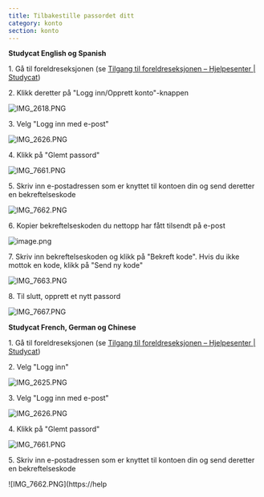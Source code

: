 ```yaml
---
title: Tilbakestille passordet ditt
category: konto
section: konto
---
```

 

**Studycat English og Spanish**

1\. Gå til foreldreseksjonen (se [Tilgang til foreldreseksjonen – Hjelpesenter \| Studycat](https://help.studycat.com/hc/en-us/articles/34518228622105/preview/eyJhbGciOiJIUzI1NiJ9.eyJpZCI6MzQ1MTgyMjg2MjIxMDUsImV4cCI6MTcyMDQxMjU1MX0.8DEe5gqzcwGhn9YtGOdFZJbwEjnL1d_JV4GHmWuDeF8))

2\. Klikk deretter på "Logg inn/Opprett konto"-knappen

![IMG_2618.PNG](https://help.studycat.com/hc/article_attachments/34482878992025)

3\. Velg "Logg inn med e-post"

![IMG_2626.PNG](https://help.studycat.com/hc/article_attachments/34482878995737)

4\. Klikk på "Glemt passord"

![IMG_7661.PNG](https://help.studycat.com/hc/article_attachments/34469007160729)

5\. Skriv inn e-postadressen som er knyttet til kontoen din og send deretter en bekreftelseskode

![IMG_7662.PNG](https://help.studycat.com/hc/article_attachments/34469007168281)

6\. Kopier bekreftelseskoden du nettopp har fått tilsendt på e-post

![image.png](https://help.studycat.com/hc/article_attachments/34469007171481)

7\. Skriv inn bekreftelseskoden og klikk på "Bekreft kode". Hvis du ikke mottok en kode, klikk på "Send ny kode"

![IMG_7663.PNG](https://help.studycat.com/hc/article_attachments/34469007173273)

8\. Til slutt, opprett et nytt passord

![IMG_7667.PNG](https://help.studycat.com/hc/article_attachments/34469053229337)


**Studycat French, German og Chinese**

1\. Gå til foreldreseksjonen (se [Tilgang til foreldreseksjonen – Hjelpesenter \| Studycat](https://help.studycat.com/hc/en-us/articles/34518228622105/preview/eyJhbGciOiJIUzI1NiJ9.eyJpZCI6MzQ1MTgyMjg2MjIxMDUsImV4cCI6MTcyMDQxMjU1MX0.8DEe5gqzcwGhn9YtGOdFZJbwEjnL1d_JV4GHmWuDeF8))

2\. Velg "Logg inn"

![IMG_2625.PNG](https://help.studycat.com/hc/article_attachments/34482879039257)

3\. Velg "Logg inn med e-post"

![IMG_2626.PNG](https://help.studycat.com/hc/article_attachments/34482878995737)

4\. Klikk på "Glemt passord"

![IMG_7661.PNG](https://help.studycat.com/hc/article_attachments/34469007160729)

5\. Skriv inn e-postadressen som er knyttet til kontoen din og send deretter en bekreftelseskode

![IMG_7662.PNG](https://help